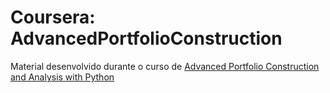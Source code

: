 # Coursera: AdvancedPortfolioConstruction

Material desenvolvido durante o curso de [Advanced Portfolio Construction and Analysis with Python](https://www.coursera.org/learn/advanced-portfolio-construction-python)